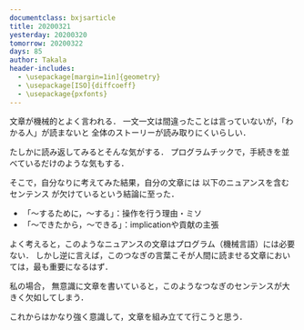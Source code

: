 ```yaml
---
documentclass: bxjsarticle
title: 20200321
yesterday: 20200320
tomorrow: 20200322
days: 85
author: Takala
header-includes:
  - \usepackage[margin=1in]{geometry}
  - \usepackage[ISO]{diffcoeff}
  - \usepackage{pxfonts}
---
```


文章が機械的とよく言われる．
一文一文は間違ったことは言っていないが，「わかる人」が読まないと
全体のストーリーが読み取りにくいらしい．


たしかに読み返してみるとそんな気がする．
プログラムチックで，手続きを並べているだけのような気もする．


そこで，自分なりに考えてみた結果，自分の文章には
以下のニュアンスを含むセンテンス
が欠けているという結論に至った．

* 「～するために，～する」：操作を行う理由・ミソ
* 「～できたから，～できる」：implicationや貢献の主張


よく考えると，このようなニュアンスの文章はプログラム（機械言語）には必要ない．
しかし逆に言えば，このつなぎの言葉こそが人間に読ませる文章においては，最も重要になるはず．


私の場合，
無意識に文章を書いていると，このようなつなぎのセンテンスが大きく欠如してしまう．



これからはかなり強く意識して，文章を組み立てて行こうと思う．